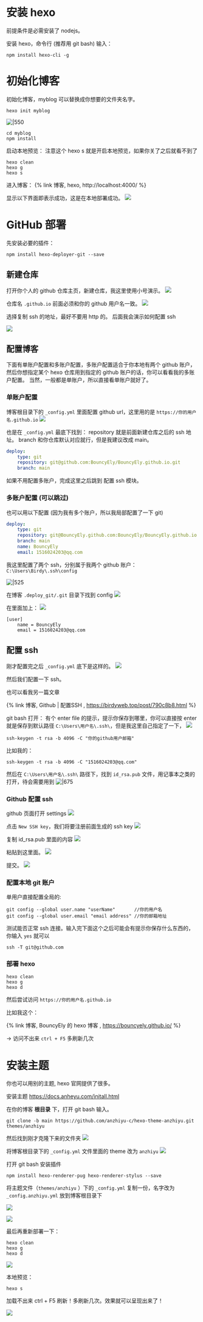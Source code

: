 # 安装 hexo 
前提条件是必需安装了 nodejs。

安装 hexo，命令行 (推荐用 git bash) 输入：
```shell
npm install hexo-cli -g
```

# 初始化博客
初始化博客，myblog 可以替换成你想要的文件夹名字。
```shell
hexo init myblog
```

![|550](https://typora-birdy.oss-cn-guangzhou.aliyuncs.com/20250216220049007.png)


```shell
cd myblog 
npm install
```

启动本地预览：
注意这个 hexo s 就是开启本地预览，如果你关了之后就看不到了
```shell
hexo clean
hexo g
hexo s
```

进入博客：
{% link 博客, hexo, http://localhost:4000/ %}

显示以下界面即表示成功，这是在本地部署成功。
![](https://typora-birdy.oss-cn-guangzhou.aliyuncs.com/20250216220426830.png)

# GitHub 部署
先安装必要的插件：
```shell
npm install hexo-deployer-git --save
```

## 新建仓库
打开你个人的 github 仓库主页，新建仓库，我这里使用小号演示。
![](https://typora-birdy.oss-cn-guangzhou.aliyuncs.com/20250216220216159.png)

仓库名 `.github.io` 前面必须和你的 github 用户名一致。
![](https://typora-birdy.oss-cn-guangzhou.aliyuncs.com/20250216220311032.png)

选择复制 ssh 的地址，最好不要用 http 的。
后面我会演示如何配置 ssh

![](https://typora-birdy.oss-cn-guangzhou.aliyuncs.com/20250216221058387.png)

## 配置博客
下面有单账户配置和多账户配置，多账户配置适合于你本地有两个 github 账户，然后你想指定某个 hexo 仓库用到指定的 github 账户的话，你可以看看我的多账户配置。
当然，一般都是单账户，所以直接看单账户就好了。
### 单账户配置
博客根目录下的 `_config.yml` 里面配置 github url，这里用的是 `https://你的用户名.github.io`
![](https://typora-birdy.oss-cn-guangzhou.aliyuncs.com/20250216222442336.png)

也是在 `_config.yml` 最底下找到：
repository 就是前面新建仓库之后的 ssh 地址。
branch 和你仓库默认对应就行，但是我建议改成 main。
```yml
deploy:
    type: git
    repository: git@github.com:BouncyEly/BouncyEly.github.io.git
    branch: main
```

如果不用配置多账户，完成这里之后跳到 配置 ssh 模块。

### 多账户配置 (可以跳过)
也可以用以下配置 (因为我有多个账户，所以我局部配置了一下 git)
```yml
deploy:
    type: git
    repository: git@BouncyEly.github.com:BouncyEly/BouncyEly.github.io.git
    branch: main
    name: BouncyEly
    email: 1516024203@qq.com
```

我这里配置了两个 ssh，分别属于我两个 github 账户：
`C:\Users\Birdy\.ssh\config`

![|525](https://typora-birdy.oss-cn-guangzhou.aliyuncs.com/20250216224655343.png)

在博客 `.deploy_git/.git` 目录下找到 config
![](https://typora-birdy.oss-cn-guangzhou.aliyuncs.com/20250216224949262.png)

在里面加上：
![](https://typora-birdy.oss-cn-guangzhou.aliyuncs.com/20250216225018271.png)

```
[user]
	name = BouncyEly
	email = 1516024203@qq.com
```


## 配置 ssh
刚才配置完之后 `_config.yml` 底下是这样的。
![](https://typora-birdy.oss-cn-guangzhou.aliyuncs.com/20250216221150575.png)

然后我们配置一下 ssh。

也可以看我另一篇文章

{% link 博客, Github | 配置SSH , https://birdyweb.top/post/790c8b8.html %}

git bash 打开：
有个 enter file 的提示，提示你保存到哪里，你可以直接按 enter 就是保存到默认路径
`C:\Users\用户名\.ssh\`，但是我这里自己指定了一下，
![](https://typora-birdy.oss-cn-guangzhou.aliyuncs.com/20250216221505387.png)

```shell
ssh-keygen -t rsa -b 4096 -C "你的github用户邮箱" 
```

比如我的：
```shell
ssh-keygen -t rsa -b 4096 -C "1516024203@qq.com" 
```

然后在 `C:\Users\用户名\.ssh\` 路径下，找到 `id_rsa.pub` 文件，用记事本之类的打开，待会需要用到
![|675](https://typora-birdy.oss-cn-guangzhou.aliyuncs.com/20250216221532094.png)

### Github 配置 ssh
github 页面打开 settings
![](https://typora-birdy.oss-cn-guangzhou.aliyuncs.com/20250216221620252.png)

点击 `New SSH key`，我们将要注册前面生成的 ssh key
![](https://typora-birdy.oss-cn-guangzhou.aliyuncs.com/20250216221640830.png)


复制 id_rsa.pub 里面的内容
![](https://typora-birdy.oss-cn-guangzhou.aliyuncs.com/20250216222009694.png)

粘贴到这里面。
![](https://typora-birdy.oss-cn-guangzhou.aliyuncs.com/20250216221848691.png)

提交。
![](https://typora-birdy.oss-cn-guangzhou.aliyuncs.com/20250216222028056.png)

### 配置本地 git 账户
单用户直接配置全局的:
```shell
git config --global user.name "userName"       //你的用户名
git config --global user.email "email address" //你的邮箱地址
```

测试能否正常 ssh 连接。输入完下面这个之后可能会有提示你保存什么东西的，你输入 `yes` 就可以
```shell
ssh -T git@github.com
```

### 部署 hexo 
```shell
hexo clean
hexo g
hexo d
```

然后尝试访问 `https://你的用户名.github.io`

比如我这个：

{% link 博客, BouncyEly 的 hexo 博客 , https://bouncyely.github.io/ %}

-> 访问不出来 `ctrl + F5` 多刷新几次

# 安装主题
你也可以用别的主题, hexo 官网提供了很多。

安装主题 https://docs.anheyu.com/initall.html

在你的博客 **根目录** 下，打开 git bash 输入。
```shell
git clone -b main https://github.com/anzhiyu-c/hexo-theme-anzhiyu.git themes/anzhiyu
```

然后找到刚才克隆下来的文件夹
![](https://typora-birdy.oss-cn-guangzhou.aliyuncs.com/20250216225247009.png)

将博客根目录下的 `_config.yml` 文件里面的 theme 改为 `anzhiyu`
![](https://typora-birdy.oss-cn-guangzhou.aliyuncs.com/20250216225321079.png)


打开 git bash 安装插件
```shell
npm install hexo-renderer-pug hexo-renderer-stylus --save
```

将主题文件（`themes/anzhiyu` ）下的 `_config.yml` 复制一份，名字改为 `_config.anzhiyu.yml` 放到博客根目录下

![](https://typora-birdy.oss-cn-guangzhou.aliyuncs.com/20250216225445914.png)

![](https://typora-birdy.oss-cn-guangzhou.aliyuncs.com/20250216225553360.png)

最后再重新部署一下：
```shell
hexo clean
hexo g
hexo d
```

![](https://typora-birdy.oss-cn-guangzhou.aliyuncs.com/20250216230001915.png)


本地预览：
```shell
hexo s 
```

加载不出来 ctrl + F5 刷新！多刷新几次。效果就可以呈现出来了！

![](https://typora-birdy.oss-cn-guangzhou.aliyuncs.com/20250216230145876.png)
